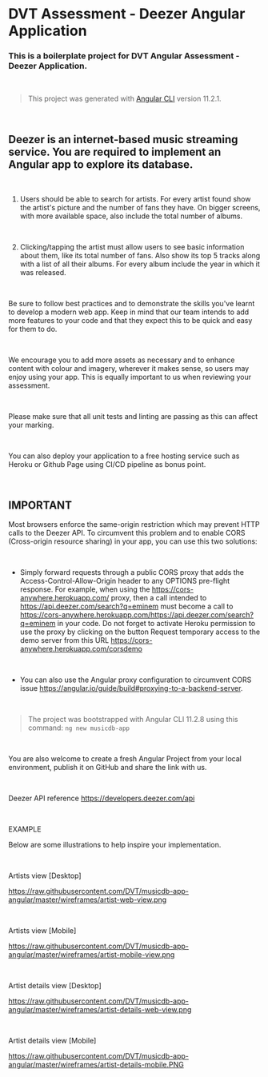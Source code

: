 # DVT Assessment - Deezer Angular Application

### This is a boilerplate project for DVT Angular Assessment - Deezer Application. 
<br/>

> This project was generated with [Angular CLI](https://github.com/angular/angular-cli) version 11.2.1.

<br/>

## Deezer is an internet-based music streaming service.  You are required to implement an Angular app to explore its database.

<br />

1.  Users should be able to search for artists.  For every artist found show the artist's picture and the number of fans they have.  On bigger screens, with more available space, also include the total number of albums.

<br />

2.  Clicking/tapping the artist must allow users to see basic information about them, like its total number of fans.  Also show its top 5 tracks along with a list of all their albums.  For every album include the year in which it was released.

<br />

Be sure to follow best practices and to demonstrate the skills you've learnt to develop a modern web app.  Keep in mind that our team intends to add more features to your code and that they expect this to be quick and easy for them to do.

<br />

We encourage you to add more assets as necessary and to enhance content with colour and imagery, wherever it makes sense, so users may enjoy using your app. This is equally important to us when reviewing your assessment.
 
<br />

Please make sure that all unit tests and linting are passing as this can affect your marking.

<br />

You can also deploy your application to a free hosting service such as Heroku or Github Page using CI/CD pipeline as bonus point.

<br />

## IMPORTANT

Most browsers enforce the same-origin restriction which may prevent HTTP calls to the Deezer API.  To circumvent this problem and to enable CORS (Cross-origin resource sharing) in your app, you can use this two solutions:

<br />

- Simply forward requests through a public CORS proxy that adds the Access-Control-Allow-Origin header to any OPTIONS pre-flight response.  For example, when using the https://cors-anywhere.herokuapp.com/ proxy, then a call intended to https://api.deezer.com/search?q=eminem must become a call to https://cors-anywhere.herokuapp.com/https://api.deezer.com/search?q=eminem in your code. 
Do not forget to activate Heroku permission to use the proxy by clicking on the button Request temporary access to the demo server from this URL https://cors-anywhere.herokuapp.com/corsdemo

<br />

- You can also use the Angular proxy configuration to circumvent CORS issue https://angular.io/guide/build#proxying-to-a-backend-server.

<br /> 

> The project was bootstrapped with Angular CLI 11.2.8 using this command: `ng new musicdb-app`
 
<br />

You are also welcome to create a fresh Angular Project from your local environment, publish it on GitHub and share the link with us.

<br />

Deezer API reference
https://developers.deezer.com/api

<br />

EXAMPLE

Below are some illustrations to help inspire your implementation.

<br />

Artists view [Desktop]

https://raw.githubusercontent.com/DVT/musicdb-app-angular/master/wireframes/artist-web-view.png

<br />

Artists view [Mobile]

https://raw.githubusercontent.com/DVT/musicdb-app-angular/master/wireframes/artist-mobile-view.png

<br />


Artist details view [Desktop]

https://raw.githubusercontent.com/DVT/musicdb-app-angular/master/wireframes/artist-details-web-view.png

<br />

Artist details view [Mobile]

https://raw.githubusercontent.com/DVT/musicdb-app-angular/master/wireframes/artist-details-mobile.PNG
